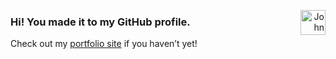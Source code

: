 <p align="right" style="float: right"><img src="https://johnmatu.la/static/jm-logo.svg" width="40" alt="John Matula’s logo" float="right"></p>

### Hi! You made it to my GitHub profile.

Check out my [portfolio site](https://johnmatu.la/?utm_source=github) if you haven’t yet!
